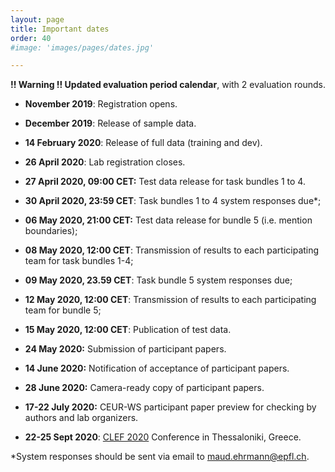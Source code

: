 ```yaml
---
layout: page
title: Important dates
order: 40
#image: 'images/pages/dates.jpg'

---
```


**!! Warning !!  Updated evaluation period calendar**, with 2 evaluation rounds.

- **November 2019**: Registration opens.
- **December 2019**: Release of sample data.
- **14 February 2020**: Release of full data (training and dev).
- **26 April 2020**: Lab registration closes.
- **27 April 2020, 09:00 CET:** Test data release for task bundles 1 to 4.
- **30 April 2020, 23:59 CET**: Task bundles 1 to 4 system responses due*;
- **06 May 2020, 21:00 CET:** Test data release for bundle 5 (i.e. mention boundaries);
- **08 May 2020, 12:00 CET**: Transmission of results to each participating team for task bundles 1-4;

  
- **09 May 2020, 23.59 CET**: Task bundle 5 system responses due;
- **12 May 2020, 12:00 CET**: Transmission of results to each participating team for bundle 5;
- **15 May 2020, 12:00 CET**: Publication of test data.
- **24 May 2020:**  Submission of participant papers.
- **14 June 2020:** Notification of acceptance of participant papers.
- **28 June 2020:** Camera-ready copy of participant papers.
- **17-22 July 2020:** CEUR-WS participant paper preview for checking by authors and lab organizers.
- **22-25 Sept 2020**: [CLEF 2020](https://clef2020.clef-initiative.eu/) Conference in Thessaloniki, Greece.



*System responses should be sent via email to maud.ehrmann@epfl.ch. 

